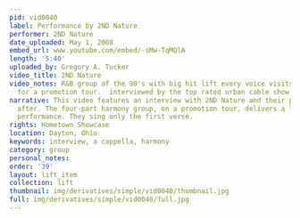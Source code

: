 ```yaml
---
pid: vid0040
label: Performance by 2ND Nature
performer: 2ND Nature
date_uploaded: May 1, 2008
embed_url: www.youtube.com/embed/-sMw-TqMQlA
length: '5:40'
uploaded_by: Gregory A. Tucker
video_title: 2ND Nature
video_notes: R&B group of the 90's with big hit lift every voice visits, Dayton, Ohio
  for a promotion tour.  interviewed by the top rated urban cable show Hometown Showcase.
narrative: This video features an interview with 2ND Nature and their performance
  after. The four-part harmony group, on a promotion tour, delivers a live, a acapella
  performance. They sing only the first verse.
rights: Hometown Showcase
location: Dayton, Ohio
keywords: interview, a cappella, harmony
category: group
personal_notes: 
order: '39'
layout: lift_item
collection: lift
thumbnail: img/derivatives/simple/vid0040/thumbnail.jpg
full: img/derivatives/simple/vid0040/full.jpg
---
```


